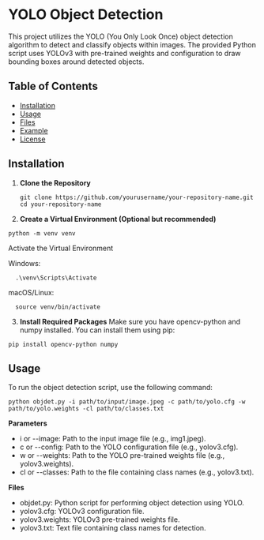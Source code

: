 # YOLO Object Detection

This project utilizes the YOLO (You Only Look Once) object detection algorithm to detect and classify objects within images. The provided Python script uses YOLOv3 with pre-trained weights and configuration to draw bounding boxes around detected objects.

## Table of Contents

- [Installation](#installation)
- [Usage](#usage)
- [Files](#files)
- [Example](#example)
- [License](#license)

## Installation

1. **Clone the Repository**

   ```
   git clone https://github.com/yourusername/your-repository-name.git
   cd your-repository-name
2. **Create a Virtual Environment (Optional but recommended)**

```
python -m venv venv
```
Activate the Virtual Environment

Windows:
```
  .\venv\Scripts\Activate
```
macOS/Linux:
```
  source venv/bin/activate
```
3. **Install Required Packages**
Make sure you have opencv-python and numpy installed. You can install them using pip:
```
pip install opencv-python numpy
```


## Usage
To run the object detection script, use the following command:
```
python objdet.py -i path/to/input/image.jpeg -c path/to/yolo.cfg -w path/to/yolo.weights -cl path/to/classes.txt
```
**Parameters**
- i or --image: Path to the input image file (e.g., img1.jpeg).
- c or --config: Path to the YOLO configuration file (e.g., yolov3.cfg).
- w or --weights: Path to the YOLO pre-trained weights file (e.g., yolov3.weights).
- cl or --classes: Path to the file containing class names (e.g., yolov3.txt).
  
**Files**
- objdet.py: Python script for performing object detection using YOLO.
- yolov3.cfg: YOLOv3 configuration file.
- yolov3.weights: YOLOv3 pre-trained weights file.
- yolov3.txt: Text file containing class names for detection.
  
